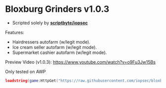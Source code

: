 # Bloxburg Grinders v1.0.3
- Scripted solely by [**scriptbyte/iopsec**](https://v3rm.net/members/scriptbyte.10844/)

Features:
- Hairdressers autofarm (w/legit mode).
- Ice cream seller autofarm (w/legit mode).
- Supermarket cashier autofarm (w/legit mode).

Preview Video (v1.0.3): https://www.youtube.com/watch?v=o9Fu3Jw15Bs

Only tested on AWP

```lua
loadstring(game:HttpGet("https://raw.githubusercontent.com/iopsec/bloxburg-grinders/refs/heads/main/main.lua"))();
```
